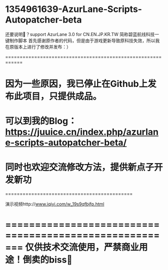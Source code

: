 # 1354961639-AzurLane-Scripts-Autopatcher-beta
还要说明🐎？support AzurLane 3.0 for CN.EN.JP.KR.TW 简称碧蓝航线科技一键制作脚本
首先感谢原作者的代码，但是由于游戏更新导致原科技失效，所以我在原版本上进行了修改并发布：）

============================================================

因为一些原因，我已停止在Github上发布此项目，只提供成品。
=

可以到我的Blog：https://juuice.cn/index.php/azurlane-scripts-autopatcher-beta/  
=

同时也欢迎交流修改方法，提供新点子开发新功
=


============================================


演示视频http://www.iqiyi.com/w_19s9qfbjfp.html

=======================================================
仅供技术交流使用，严禁商业用途！倒卖的biss🐎
=======================================================

